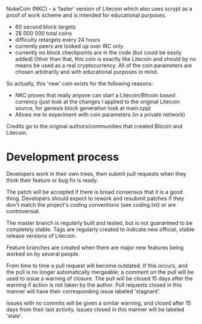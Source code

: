 NukeCoin (NKC) - a 'faster' version of Litecoin which also uses scrypt
as a proof of work scheme and is intended for educational purposes.
 - 60 second block targets
 - 28 000 000 total coins
 - difficulty retargets every 24 hours
 - currently peers are looked up over IRC only
 - currently no block checkpoints are in the code (but could be easily
   added)
Other than that, this coin is exactly like Litecoin and should by no
means be used as a real cryptocurrency. All of the coin parameters
are chosen arbitrarily and with educational purposes in mind.

So actually, this 'new' coin exists for the following reasons:
 - NKC proves that really anyone can start a Litecoin/Bitcoin based currency
    (just look at the changes I applied to the original Litecoin source,
     for genesis block generation look at main.cpp)
 - Allows me to experiment with coin parameters (in a private network)

Credits go to the original authors/communities that created Bitcoin and 
Litecoin.

Development process
===================

Developers work in their own trees, then submit pull requests when
they think their feature or bug fix is ready.

The patch will be accepted if there is broad consensus that it is a
good thing.  Developers should expect to rework and resubmit patches
if they don't match the project's coding conventions (see coding.txt)
or are controversial.

The master branch is regularly built and tested, but is not guaranteed
to be completely stable. Tags are regularly created to indicate new
official, stable release versions of Litecoin.

Feature branches are created when there are major new features being
worked on by several people.

From time to time a pull request will become outdated. If this occurs, and
the pull is no longer automatically mergeable; a comment on the pull will
be used to issue a warning of closure. The pull will be closed 15 days
after the warning if action is not taken by the author. Pull requests closed
in this manner will have their corresponding issue labeled 'stagnant'.

Issues with no commits will be given a similar warning, and closed after
15 days from their last activity. Issues closed in this manner will be 
labeled 'stale'.

